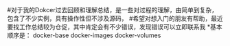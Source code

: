 #对于我的Dokcer过去回顾和理解总结，是一些对过程的理解，由简单到复杂，包含了不少实例，具有操作性但不涉及源码，
#希望对想入门的朋友有帮助，最近要找工作总结较为仓促，其中肯定会有不少错误，发现错误可以立即联系我
*基本顺序是：   docker-base
                docker-images
                docker-volumes

